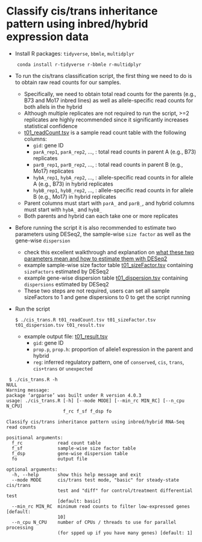 # Classify cis/trans inheritance pattern using inbred/hybrid expression data

* Install R packages: `tidyverse`, `bbmle`, `multidplyr`

```
	conda install r-tidyverse r-bbmle r-multidplyr
```

* To run the cis/trans classification script, the first thing we need to do is to obtain raw read counts for our samples.
  - Specifically, we need to obtain total read counts for the parents (e.g., B73 and Mo17 inbred lines) as well as allele-specific read counts for both allels in the hybrid
  - Although multiple replicates are not required to run the script, >=2 replicates are highly recommended since it significantly increases statistical confidence
  - [t01_readCount.tsv](t01_readCount.tsv) is a sample read count table with the following columns:
    - `gid`: gene ID
    - `parA_rep1`, `parA_rep2`, ..., : total read counts in parent A (e.g., B73) replicates
    - `parB_rep1`, `parB_rep2`, ..., : total read counts in parent B (e.g., Mo17) replicates
    - `hybA_rep1`, `hybA_rep2`, ..., : allele-specific read counts in for allele A (e.g., B73) in hybrid replicates
    - `hybB_rep1`, `hybB_rep2`, ..., : allele-specific read counts in for allele B (e.g., Mo17) in hybrid replicates
  - Parent columns must start with `parA_` and `parB_`, and hybrid columns must start with `hybA_` and `hybB_`
  - Both parents and hybrid can each take one or more replicates
  
* Before running the script it is also recommended to estimate two parameters using DESeq2, the sample-wise `size factor` as well as the gene-wise `dispersion`
  - check this excellent walkthrough and explanation on [what these two parameters mean and how to estimate them with DESeq2](https://hbctraining.github.io/DGE_workshop/lessons/04_DGE_DESeq2_analysis.html)
  - example sample-wise size factor table [t01_sizeFactor.tsv](t01_sizeFactor.tsv) containing `sizeFactors` estimated by DESeq2
  - example gene-wise dispersion table [t01_dispersion.tsv](t01_dispersion.tsv) containing `dispersions` estimated by DESeq2
  - These two steps are not required, users can set all sample sizeFactors to 1 and gene dispersions to 0 to get the script running

* Run the script
  ```
  $ ./cis_trans.R t01_readCount.tsv t01_sizeFactor.tsv t01_dispersion.tsv t01_result.tsv
  ```
  - example output file: [t01_result.tsv](t01_result.tsv)
    - `gid`: gene ID
    - `prop.p`, `prop.h`: proportion of allele1 expression in the parent and hybrid
    - `reg`: inferred regulatory pattern, one of `conserved`, `cis`, `trans`, `cis+trans` or `unexpected`

```
 $ ./cis_trans.R -h
NULL
Warning message:
package ‘argparse’ was built under R version 4.0.3
usage: ./cis_trans.R [-h] [--mode MODE] [--min_rc MIN_RC] [--n_cpu N_CPU]
                     f_rc f_sf f_dsp fo

Classify cis/trans inheritance pattern using inbred/hybrid RNA-Seq read counts

positional arguments:
  f_rc             read count table
  f_sf             sample-wise size factor table
  f_dsp            gene-wise dispersion table
  fo               output file

optional arguments:
  -h, --help       show this help message and exit
  --mode MODE      cis/trans test mode, "basic" for steady-state cis/trans
                   test and "diff" for control/treatment differential test
                   [default: basic]
  --min_rc MIN_RC  minimum read counts to filter low-expressed genes [default:
                   10]
  --n_cpu N_CPU    number of CPUs / threads to use for parallel processing
                   (for spped up if you have many genes) [default: 1]
```